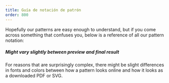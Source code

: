 ```yaml
---
title: Guía de notación de patrón
order: 800
---
```


Hopefully our patterns are easy enough to understand, but if you come across something that confuses you, below is a reference of all our pattern notation:

<ReadMore list />

<Tip>

##### Might vary slightly between preview and final result

For reasons that are surprisingly complex, there might be slight
differences in fonts and colors between how a pattern looks online 
and how it looks as a downloaded PDF or SVG.

</Tip>
